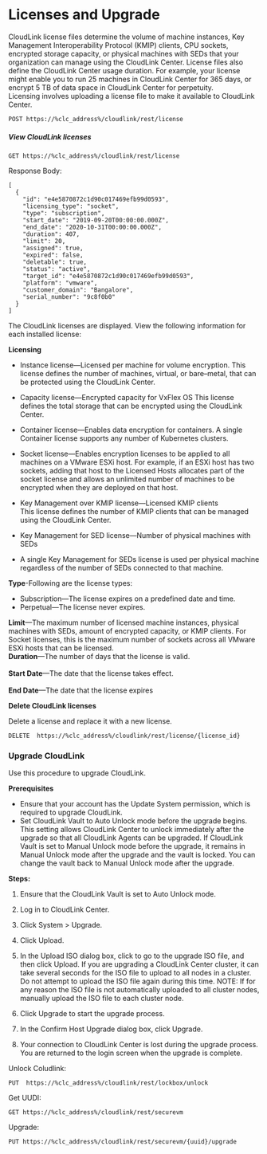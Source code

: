 # Licenses and Upgrade

CloudLink license files determine the volume of machine instances, Key Management Interoperability Protocol (KMIP) clients, CPU
sockets, encrypted storage capacity, or physical machines with SEDs that your organization can manage using the CloudLink Center.
License files also define the CloudLink Center usage duration. For example, your license might enable you to run 25 machines in CloudLink
Center for 365 days, or encrypt 5 TB of data space in CloudLink Center for perpetuity.<br>
Licensing involves uploading a license file to make it available to CloudLink Center.

    POST https://%clc_address%/cloudlink/rest/license 

##### View CloudLink licenses

    GET https://%clc_address%/cloudlink/rest/license

Response Body:

    [
      {
        "id": "e4e5870872c1d90c017469efb99d0593",
        "licensing_type": "socket",
        "type": "subscription",
        "start_date": "2019-09-20T00:00:00.000Z",
        "end_date": "2020-10-31T00:00:00.000Z",
        "duration": 407,
        "limit": 20,
        "assigned": true,
        "expired": false,
        "deletable": true,
        "status": "active",
        "target_id": "e4e5870872c1d90c017469efb99d0593",
        "platform": "vmware",
        "customer_domain": "Bangalore",
        "serial_number": "9c8f0b0"
      }
    ]

The CloudLink licenses are displayed. View the following information for each installed license:

**Licensing**
- Instance license—Licensed per machine for volume encryption. This license defines the number of machines, virtual, or bare–metal, that can be protected using the CloudLink Center.
- Capacity license—Encrypted capacity for VxFlex OS 
  This license defines the total storage that can be encrypted using the CloudLink Center.
- Container license—Enables data encryption for containers. A single Container license supports any number of Kubernetes clusters.
- Socket license—Enables encryption licenses to be applied to all machines on a VMware ESXi host. For example, if an ESXi host has two sockets, adding that host to the Licensed Hosts allocates part of the socket license and allows an unlimited number of machines to be encrypted when they are deployed on that host.
- Key Management over KMIP license—Licensed KMIP clients<br>
 This license defines the number of KMIP clients that can be managed using the CloudLink Center.
- Key Management for SED license—Number of physical machines with SEDs

- A single Key Management for SEDs license is used per physical machine regardless of the number of SEDs connected to that machine.

**Type**-Following are the license types:
 - Subscription—The license expires on a predefined date and time.
 - Perpetual—The license never expires.<br>
 
**Limit**—The maximum number of licensed machine instances, physical machines with SEDs, amount of encrypted capacity, or KMIP clients.
For Socket licenses, this is the maximum number of sockets across all VMware ESXi hosts that can be licensed.<br>
**Duration**—The number of days that the license is valid.<br>             
**Start Date**—The date that the license takes effect.<br>                                   
**End Date**—The date that the license expires<br>                         

**Delete CloudLink licenses**

Delete a license and replace it with a new license.

    DELETE  https://%clc_address%/cloudlink/rest/license/{license_id}

### Upgrade CloudLink

Use this procedure to upgrade CloudLink.

**Prerequisites**
- Ensure that your account has the Update System permission, which is required to upgrade CloudLink.
- Set CloudLink Vault to Auto Unlock mode before the upgrade begins. This setting allows CloudLink Center to unlock immediately after the upgrade so that all CloudLink Agents can be upgraded. If CloudLink Vault is set to Manual Unlock mode before the upgrade, it remains in Manual Unlock mode after the upgrade and the vault is locked. You can change the vault back to Manual Unlock mode after the upgrade.

**Steps:**
1. Ensure that the CloudLink Vault is set to Auto Unlock mode.
2. Log in to CloudLink Center.
3. Click System > Upgrade.
4. Click Upload.
5. In the Upload ISO dialog box, click to go to the upgrade ISO file, and then click Upload.
If you are upgrading a CloudLink Center cluster, it can take several seconds for the ISO file to upload to all nodes in a cluster. Do not
attempt to upload the ISO file again during this time.
  NOTE: If for any reason the ISO file is not automatically uploaded to all cluster nodes, manually               upload the ISO file to each cluster node.
6. Click Upgrade to start the upgrade process.
7. In the Confirm Host Upgrade dialog box, click Upgrade.

8. Your connection to CloudLink Center is lost during the upgrade process. You are returned to the login screen when the upgrade is complete.

Unlock Coludlink:

    PUT  https://%clc_address%/cloudlink/rest/lockbox/unlock

Get UUDI:

    GET https://%clc_address%/cloudlink/rest/securevm

Upgrade:


    PUT https://%clc_address%/cloudlink/rest/securevm/{uuid}/upgrade




